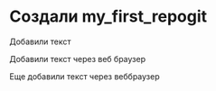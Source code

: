 ﻿# Создали my_first_repogit

Добавили текст

Добавили текст через веб браузер

Еще добавили текст через веббраузер
